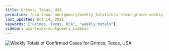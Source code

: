 ```yaml
---
title: Grimes, Texas, USA
permalink: /usa-texas-montgomery/weekly_totals/usa-texas-grimes-weekly_totals.html
last_updated: Oct 14, 2021
keywords: ["Grimes, Texas, USA", "weekly totals"]
sidebar: usa-texas-montgomery_sidebar
---
```


![Weekly Totals of Confirmed Cases for Grimes, Texas, USA](/covid_tracker/images/graphs/usa-texas-grimes-weekly_totals_graph.png)

